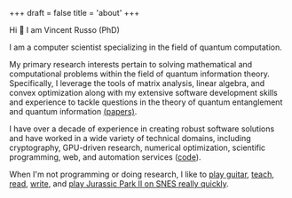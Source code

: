 +++
draft = false
title = 'about'
+++

Hi 👋 I am Vincent Russo (PhD)

I am a computer scientist specializing in the field of quantum computation.

My primary research interests pertain to solving mathematical and computational problems within the field of quantum
information theory. Specifically, I leverage the tools of matrix analysis, linear algebra, and convex optimization along
with my extensive software development skills and experience to tackle questions in the theory of quantum entanglement
and quantum information [(papers)](/papers).

I have over a decade of experience in creating robust software solutions and have worked in a wide variety of technical
domains, including cryptography, GPU-driven research, numerical optimization, scientific programming, web, and
automation services ([code](/code)).

When I'm not programming or doing research, I like to [play guitar](https://www.youtube.com/watch?v=DpjVJ76pLMY),
[teach](http://bit.ly/lucidcode), [read](https://www.goodreads.com/captainhampton), [write](/posts), and [play Jurassic
Park II on SNES really quickly](http://speeddemosarchive.com/JurassicPark2SNES.html).
